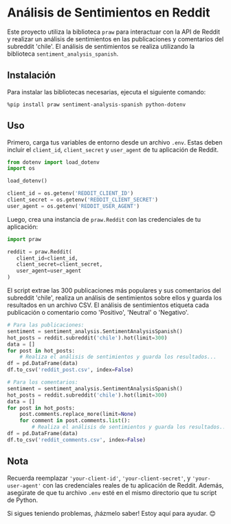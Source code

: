 # Análisis de Sentimientos en Reddit

Este proyecto utiliza la biblioteca `praw` para interactuar con la API de Reddit y realizar un análisis de sentimientos en las publicaciones y comentarios del subreddit 'chile'. El análisis de sentimientos se realiza utilizando la biblioteca `sentiment_analysis_spanish`.

## Instalación

Para instalar las bibliotecas necesarias, ejecuta el siguiente comando:

```shell
%pip install praw sentiment-analysis-spanish python-dotenv
```

## Uso

Primero, carga tus variables de entorno desde un archivo `.env`. Estas deben incluir el `client_id`, `client_secret` y `user_agent` de tu aplicación de Reddit.

```python
from dotenv import load_dotenv
import os

load_dotenv()

client_id = os.getenv('REDDIT_CLIENT_ID')
client_secret = os.getenv('REDDIT_CLIENT_SECRET')
user_agent = os.getenv('REDDIT_USER_AGENT')
```

Luego, crea una instancia de `praw.Reddit` con las credenciales de tu aplicación:

```python
import praw

reddit = praw.Reddit(
   client_id=client_id,
   client_secret=client_secret,
   user_agent=user_agent
)
```

El script extrae las 300 publicaciones más populares y sus comentarios del subreddit 'chile', realiza un análisis de sentimientos sobre ellos y guarda los resultados en un archivo CSV. El análisis de sentimientos etiqueta cada publicación o comentario como 'Positivo', 'Neutral' o 'Negativo'.

```python
# Para las publicaciones:
sentiment = sentiment_analysis.SentimentAnalysisSpanish()
hot_posts = reddit.subreddit('chile').hot(limit=300)
data = []
for post in hot_posts:
    # Realiza el análisis de sentimientos y guarda los resultados...
df = pd.DataFrame(data)
df.to_csv('reddit_post.csv', index=False)
```
```python
# Para los comentarios:
sentiment = sentiment_analysis.SentimentAnalysisSpanish()
hot_posts = reddit.subreddit('chile').hot(limit=300)
data = []
for post in hot_posts:
    post.comments.replace_more(limit=None)
    for comment in post.comments.list():
        # Realiza el análisis de sentimientos y guarda los resultados...
df = pd.DataFrame(data)
df.to_csv('reddit_comments.csv', index=False)
```

## Nota

Recuerda reemplazar `'your-client-id'`, `'your-client-secret'`, y `'your-user-agent'` con las credenciales reales de tu aplicación de Reddit. Además, asegúrate de que tu archivo `.env` esté en el mismo directorio que tu script de Python.

Si sigues teniendo problemas, ¡házmelo saber! Estoy aquí para ayudar. 😊
